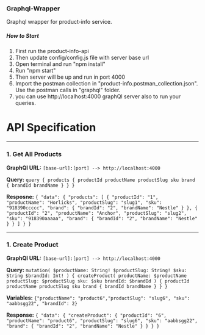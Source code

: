 ### Graphql-Wrapper

Graphql wrapper for product-info service.

##### How to Start
1. First run the product-info-api
2. Then update config/config.js file with server base url
3. Open terminal and run "npm install"
4. Run "npm start"
5. Then server will be up and run in port 4000
6. Import the postman collection in "product-info.postman_collection.json". Use the postman calls in "graphql" folder.
7. you can use http://localhost:4000 graphQl server also to run your queries.


# API Specification
****
### 1. Get All Products

**GraphQl URL:** `[base-url]:[port] --> http://localhost:4000`

**Query:** `query {
products {
productId
productName
productSlug
sku
brand {
brandId
brandName
}
}
}`

**Resposne:** `{
"data": {
"products": [
{
"productId": "1",
"productName": "Horlicks",
"productSlug": "slug1",
"sku": "918390ccccc",
"brand": {
"brandId": "2",
"brandName": "Nestle"
}
},
{
"productId": "2",
"productName": "Anchor",
"productSlug": "slug2",
"sku": "918390aaaaa",
"brand": {
"brandId": "2",
"brandName": "Nestle"
}
}
]
}
}`

****
### 1. Create Product

**GraphQl URL:** `[base-url]:[port] --> http://localhost:4000`

**Query:** `mutation(
$productName: String!
$productSlug: String!
$sku: String
$brandId: Int!
) {
createProduct(
productName: $productName
productSlug: $productSlug
sku: $sku
brandId: $brandId
) {
productId
productName
productSlug
sku
brand {
brandId
brandName
}
}
}`

**Variables:** `{"productName": "product6","productSlug": "slug6", "sku": "aabbsgg22", "brandId": 2}`

**Response:** `{
"data": {
"createProduct": {
"productId": "6",
"productName": "product6",
"productSlug": "slug6",
"sku": "aabbsgg22",
"brand": {
"brandId": "2",
"brandName": "Nestle"
}
}
}
}`
